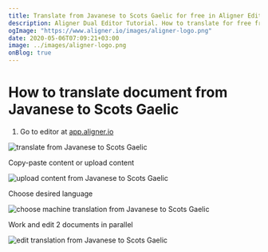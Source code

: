 ```yaml
---
title: Translate from Javanese to Scots Gaelic for free in Aligner Editor
description: Aligner Dual Editor Tutorial. How to translate for free from Javanese to Scots Gaelic. Aligner is multilingual document management platform. 
ogImage: "https://www.aligner.io/images/aligner-logo.png"
date: 2020-05-06T07:09:21+03:00
image: ../images/aligner-logo.png
onBlog: true
---
```


# How to translate document from Javanese to Scots Gaelic

1. Go to editor at [app.aligner.io](https://app.aligner.io "Aligner App web page")

![translate from Javanese to Scots Gaelic](../aligner-blank-editor.png "translate from Javanese to Scots Gaelic")

Copy-paste content or upload content

![upload content from Javanese to Scots Gaelic](../aligner-uploaded-document.png "upload content from Javanese to Scots Gaelic")

Choose desired language

![choose machine translation from Javanese to Scots Gaelic](../aligner-language-dropdown.png "choose machine translation from Javanese to Scots Gaelic")

Work and edit 2 documents in parallel

![edit translation from Javanese to Scots Gaelic](../aligner-double-sitded-editor.png "edit translation from Javanese to Scots Gaelic")

